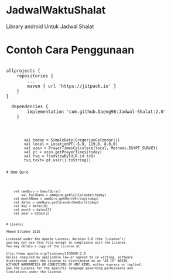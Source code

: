 # JadwalWaktuShalat
Library android Untuk Jadwal Shalat

# Contoh Cara Penggunaan
<pre><code>
allprojects {
	repositories {
		...
		maven { url 'https://jitpack.io' }
	}
}
  
  dependencies {
	    implementation 'com.github.Daeng96:Jadwal-Shalat:2.0'
	}


<pre><code>
        val today = SimpleDate(GregorianCalendar())
        val local = LocationPT(-5.0, 119.0, 8.0,0)
        val azan = PrayerTimesCalculate(local, Methods.EGYPT_SURVEY)
        val pt = azan.getPrayerTimes(today)
        val tvq = findViewById<TextView>(R.id.tvQ)
        tvq.text= pt.assr().toString()


# Umm Quro


<pre><code>
	val ummQuro = UmmulQura()
        val fullDate = ummQuro.getFullCalendar(today)
	val monthName = ummQuro.getMonthString(today)
	val dates = ummQuro.getCalendarUmmQuro(today)
	val day = dates[0]
	val month = dates[1]
	val year = dates[2]	


# Lisensi

Ahmed Eltaher 2016

Licensed under the Apache License, Version 2.0 (the "License");
you may not use this file except in compliance with the License.
You may obtain a copy of the License at

http://www.apache.org/licenses/LICENSE-2.0
Unless required by applicable law or agreed to in writing, software
distributed under the License is distributed on an "AS IS" BASIS,
WITHOUT WARRANTIES OR CONDITIONS OF ANY KIND, either express or implied.
See the License for the specific language governing permissions and
limitations under the License.
